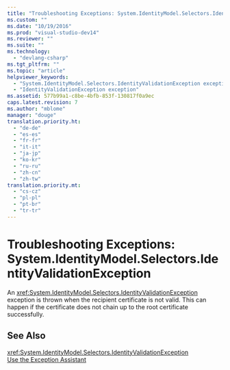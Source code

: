 ```yaml
---
title: "Troubleshooting Exceptions: System.IdentityModel.Selectors.IdentityValidationException"
ms.custom: ""
ms.date: "10/19/2016"
ms.prod: "visual-studio-dev14"
ms.reviewer: ""
ms.suite: ""
ms.technology: 
  - "devlang-csharp"
ms.tgt_pltfrm: ""
ms.topic: "article"
helpviewer_keywords: 
  - "System.IdentityModel.Selectors.IdentityValidationException exception"
  - "IdentityValidationException exception"
ms.assetid: 577b99a1-c8be-4bfb-853f-130817f0a9ec
caps.latest.revision: 7
ms.author: "mblome"
manager: "douge"
translation.priority.ht: 
  - "de-de"
  - "es-es"
  - "fr-fr"
  - "it-it"
  - "ja-jp"
  - "ko-kr"
  - "ru-ru"
  - "zh-cn"
  - "zh-tw"
translation.priority.mt: 
  - "cs-cz"
  - "pl-pl"
  - "pt-br"
  - "tr-tr"
---
```

# Troubleshooting Exceptions: System.IdentityModel.Selectors.IdentityValidationException
An <xref:System.IdentityModel.Selectors.IdentityValidationException> exception is thrown when the recipient certificate is not valid. This can happen if the certificate does not chain up to the root certificate successfully.  
  
## See Also  
 <xref:System.IdentityModel.Selectors.IdentityValidationException>   
 [Use the Exception Assistant](../Topic/How%20to:%20Use%20the%20Exception%20Assistant.md)